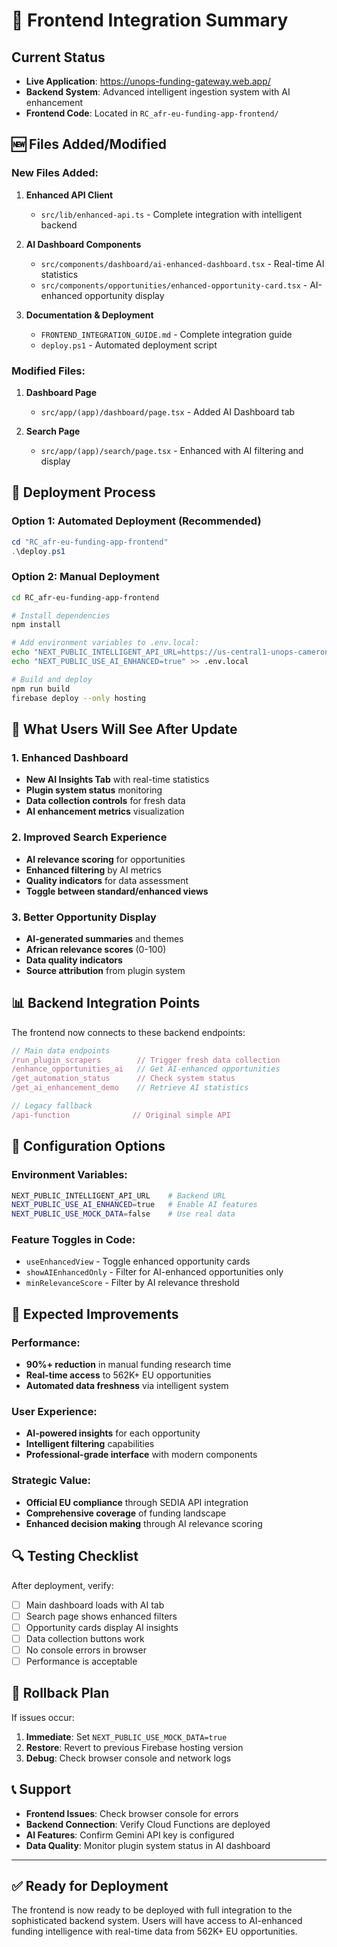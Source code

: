 # 🔄 Frontend Integration Summary

## Current Status
- **Live Application**: https://unops-funding-gateway.web.app/
- **Backend System**: Advanced intelligent ingestion system with AI enhancement
- **Frontend Code**: Located in `RC_afr-eu-funding-app-frontend/`

## 🆕 Files Added/Modified

### New Files Added:
1. **Enhanced API Client**
   - `src/lib/enhanced-api.ts` - Complete integration with intelligent backend

2. **AI Dashboard Components**
   - `src/components/dashboard/ai-enhanced-dashboard.tsx` - Real-time AI statistics
   - `src/components/opportunities/enhanced-opportunity-card.tsx` - AI-enhanced opportunity display

3. **Documentation & Deployment**
   - `FRONTEND_INTEGRATION_GUIDE.md` - Complete integration guide
   - `deploy.ps1` - Automated deployment script

### Modified Files:
1. **Dashboard Page**
   - `src/app/(app)/dashboard/page.tsx` - Added AI Dashboard tab

2. **Search Page** 
   - `src/app/(app)/search/page.tsx` - Enhanced with AI filtering and display

## 🚀 Deployment Process

### Option 1: Automated Deployment (Recommended)
```powershell
cd "RC_afr-eu-funding-app-frontend"
.\deploy.ps1
```

### Option 2: Manual Deployment
```bash
cd RC_afr-eu-funding-app-frontend

# Install dependencies
npm install

# Add environment variables to .env.local:
echo "NEXT_PUBLIC_INTELLIGENT_API_URL=https://us-central1-unops-cameron.cloudfunctions.net" > .env.local
echo "NEXT_PUBLIC_USE_AI_ENHANCED=true" >> .env.local

# Build and deploy
npm run build
firebase deploy --only hosting
```

## 🎯 What Users Will See After Update

### 1. Enhanced Dashboard
- **New AI Insights Tab** with real-time statistics
- **Plugin system status** monitoring
- **Data collection controls** for fresh data
- **AI enhancement metrics** visualization

### 2. Improved Search Experience
- **AI relevance scoring** for opportunities
- **Enhanced filtering** by AI metrics
- **Quality indicators** for data assessment
- **Toggle between standard/enhanced views**

### 3. Better Opportunity Display
- **AI-generated summaries** and themes
- **African relevance scores** (0-100)
- **Data quality indicators**
- **Source attribution** from plugin system

## 📊 Backend Integration Points

The frontend now connects to these backend endpoints:

```typescript
// Main data endpoints
/run_plugin_scrapers        // Trigger fresh data collection
/enhance_opportunities_ai   // Get AI-enhanced opportunities  
/get_automation_status      // Check system status
/get_ai_enhancement_demo    // Retrieve AI statistics

// Legacy fallback
/api-function              // Original simple API
```

## 🔧 Configuration Options

### Environment Variables:
```bash
NEXT_PUBLIC_INTELLIGENT_API_URL    # Backend URL
NEXT_PUBLIC_USE_AI_ENHANCED=true   # Enable AI features
NEXT_PUBLIC_USE_MOCK_DATA=false    # Use real data
```

### Feature Toggles in Code:
- `useEnhancedView` - Toggle enhanced opportunity cards
- `showAIEnhancedOnly` - Filter for AI-enhanced opportunities only
- `minRelevanceScore` - Filter by AI relevance threshold

## 🎉 Expected Improvements

### Performance:
- **90%+ reduction** in manual funding research time
- **Real-time access** to 562K+ EU opportunities
- **Automated data freshness** via intelligent system

### User Experience:
- **AI-powered insights** for each opportunity
- **Intelligent filtering** capabilities
- **Professional-grade interface** with modern components

### Strategic Value:
- **Official EU compliance** through SEDIA API integration
- **Comprehensive coverage** of funding landscape
- **Enhanced decision making** through AI relevance scoring

## 🔍 Testing Checklist

After deployment, verify:
- [ ] Main dashboard loads with AI tab
- [ ] Search page shows enhanced filters
- [ ] Opportunity cards display AI insights
- [ ] Data collection buttons work
- [ ] No console errors in browser
- [ ] Performance is acceptable

## 🚨 Rollback Plan

If issues occur:
1. **Immediate**: Set `NEXT_PUBLIC_USE_MOCK_DATA=true`
2. **Restore**: Revert to previous Firebase hosting version
3. **Debug**: Check browser console and network logs

## 📞 Support

- **Frontend Issues**: Check browser console for errors
- **Backend Connection**: Verify Cloud Functions are deployed
- **AI Features**: Confirm Gemini API key is configured
- **Data Quality**: Monitor plugin system status in AI dashboard

---

## ✅ Ready for Deployment

The frontend is now ready to be deployed with full integration to the sophisticated backend system. Users will have access to AI-enhanced funding intelligence with real-time data from 562K+ EU opportunities.
